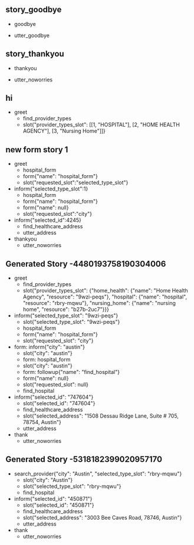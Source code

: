 ## story_goodbye
* goodbye
 - utter_goodbye

## story_thankyou
* thankyou
 - utter_noworries

## hi
* greet
    - find_provider_types
    - slot{"provider_types_slot": [[1, "HOSPITAL"], [2, "HOME HEALTH AGENCY"], [3, "Nursing Home"]]}

## new form story 1
* greet
    - hospital_form
    - form{"name": "hospital_form"}
    - slot{"requested_slot":"selected_type_slot"}
* inform{"selected_type_slot":1}
    - hospital_form
    - form{"name": "hospital_form"}
    - form{"name": null}
    - slot{"requested_slot":"city"}
* inform{"selected_id":4245}
    - find_healthcare_address
    - utter_address
* thankyou
    - utter_noworries
    
    
## Generated Story -4480193758190304006
* greet
    - find_provider_types
    - slot{"provider_types_slot": {"home_health": {"name": "Home Health Agency", "resource": "9wzi-peqs"}, "hospital": {"name": "hospital", "resource": "rbry-mqwu"}, "nursing_home": {"name": "nursing home", "resource": "b27b-2uc7"}}}
* inform{"selected_type_slot": "9wzi-peqs"}
    - slot{"selected_type_slot": "9wzi-peqs"}
    - hospital_form
    - form{"name": "hospital_form"}
    - slot{"requested_slot": "city"}
* form: inform{"city": "austin"}
    - slot{"city": "austin"}
    - form: hospital_form
    - slot{"city": "austin"}
    - form: followup{"name": "find_hospital"}
    - form{"name": null}
    - slot{"requested_slot": null}
    - find_hospital
* inform{"selected_id": "747604"}
    - slot{"selected_id": "747604"}
    - find_healthcare_address
    - slot{"selected_address": "1508 Dessau Ridge Lane, Suite # 705, 78754, Austin"}
    - utter_address
* thank
    - utter_noworries
    
## Generated Story -5318182399020957170
* search_provider{"city": "Austin", "selected_type_slot": "rbry-mqwu"}
    - slot{"city": "Austin"}
    - slot{"selected_type_slot": "rbry-mqwu"}
    - find_hospital
* inform{"selected_id": "450871"}
    - slot{"selected_id": "450871"}
    - find_healthcare_address
    - slot{"selected_address": "3003 Bee Caves Road, 78746, Austin"}
    - utter_address
* thank
    - utter_noworries
    

